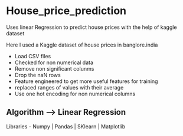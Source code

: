 # House_price_prediction
Uses linear Regression to predict house prices with the help of kaggle dataset

Here I used a Kaggle dataset of house prices in banglore.india

* Load CSV files
* Checked for non numerical data
* Remove non significant colunms
* Drop the naN rows
* Feature engineered to get more useful features for training
* replaced ranges of values with their average
* Use one hot encoding for non numerical columns

## Algorithm --> Linear Regression

Libraries - Numpy | Pandas | SKlearn | Matplotlib

